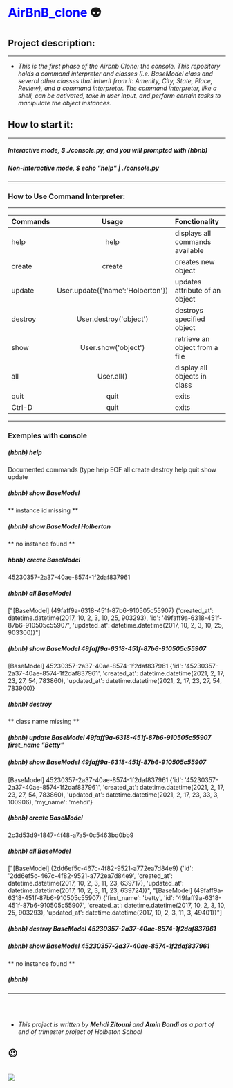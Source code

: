# <font color="blue"> AirBnB_clone </font>:alien:
## Project description:

******

* *This is the first phase of the Airbnb Clone: the console. This repository holds a command interpreter and classes (i.e. BaseModel class and several other classes that inherit from it: Amenity, City, State, Place, Review), and a command interpreter. The command interpreter, like a shell, can be activated, take in user input, and perform certain tasks to manipulate the object instances.*


## How to start it:
******
##### Interactive mode, $ ./console.py, and you will prompted with (hbnb)
##### Non-interactive mode, $ echo "help" | ./console.py
******

### How to Use Command Interpreter:
******

|   Commands  |           Usage                |      Fonctionality               |
| ----------- |:------------------------------:|:--------------------------------|
| help        | help                           | displays all commands available  |
| create      | create <class>                 | creates new object               |
| update      |User.update({'name':'Holberton'})|updates attribute of an object	  |
| destroy     |User.destroy('object')          | destroys specified object        |
| show        | User.show('object')            | retrieve an object from a file   |
| all         | User.all()                     | display all objects in class     |
| quit        | quit                           | exits                            |
| Ctrl-D      | quit                           | exits                            |

******
### Exemples with console

##### (hbnb) help
Documented commands (type help 
EOF  all  create  destroy  help  quit  show  update

##### (hbnb) show BaseModel
** instance id missing **
##### (hbnb) show BaseModel Holberton
** no instance found **
##### hbnb) create BaseModel
45230357-2a37-40ae-8574-1f2daf837961
##### (hbnb) all BaseModel
["[BaseModel] (49faff9a-6318-451f-87b6-910505c55907) {'created_at': datetime.datetime(2017, 10, 2, 3, 10, 25, 903293), 'id': '49faff9a-6318-451f-87b6-910505c55907', 'updated_at': datetime.datetime(2017, 10, 2, 3, 10, 25, 903300)}"]
##### (hbnb) show BaseModel 49faff9a-6318-451f-87b6-910505c55907
[BaseModel] 45230357-2a37-40ae-8574-1f2daf837961 {'id': '45230357-2a37-40ae-8574-1f2daf837961', 'created_at': datetime.datetime(2021, 2, 17, 23, 27, 54, 783860), 'updated_at': datetime.datetime(2021, 2, 17, 23, 27, 54, 783900)}

##### (hbnb) destroy
** class name missing **
##### (hbnb) update BaseModel 49faff9a-6318-451f-87b6-910505c55907 first_name "Betty"
##### (hbnb) show BaseModel 49faff9a-6318-451f-87b6-910505c55907
[BaseModel] 45230357-2a37-40ae-8574-1f2daf837961 {'id': '45230357-2a37-40ae-8574-1f2daf837961', 'created_at': datetime.datetime(2021, 2, 17, 23, 27, 54, 783860), 'updated_at': datetime.datetime(2021, 2, 17, 23, 33, 3, 100906), 'my_name': 'mehdi'}
##### (hbnb) create BaseModel
2c3d53d9-1847-4f48-a7a5-0c5463bd0bb9
##### (hbnb) all BaseModel
["[BaseModel] (2dd6ef5c-467c-4f82-9521-a772ea7d84e9) {'id': '2dd6ef5c-467c-4f82-9521-a772ea7d84e9', 'created_at': datetime.datetime(2017, 10, 2, 3, 11, 23, 639717), 'updated_at': datetime.datetime(2017, 10, 2, 3, 11, 23, 639724)}", "[BaseModel] (49faff9a-6318-451f-87b6-910505c55907) {'first_name': 'betty', 'id': '49faff9a-6318-451f-87b6-910505c55907', 'created_at': datetime.datetime(2017, 10, 2, 3, 10, 25, 903293), 'updated_at': datetime.datetime(2017, 10, 2, 3, 11, 3, 49401)}"] 
##### (hbnb) destroy BaseModel 45230357-2a37-40ae-8574-1f2daf837961
##### (hbnb) show BaseModel 45230357-2a37-40ae-8574-1f2daf837961
** no instance found **
##### (hbnb)

******
<br>
<br>

* *This project is written by **Mehdi Zitouni** and **Amin Bondi** as a part of end of trimester project of Holbeton School* 
## :wink:
<br>
<img src="https://www.holbertonschool.com/holberton-logo.png">


